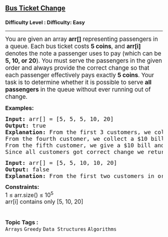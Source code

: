 <h2><a href="https://www.geeksforgeeks.org/problems/lemonade-change/1?page=2&category=Arrays&difficulty=Easy&status=unsolved&sortBy=submissions">Bus Ticket Change</a></h2><h3>Difficulty Level : Difficulty: Easy</h3><hr><div class="problems_problem_content__Xm_eO"><p data-start="117" data-end="307"><span style="font-size: 14pt;">You are given an array <strong>arr[]</strong> representing passengers in a queue. Each bus ticket costs <strong data-start="206" data-end="217">5 coins</strong>, and <strong>arr[i]</strong> denotes the note a passenger uses to pay (which can be <strong data-start="287" data-end="303">5, 10, or 20</strong>). You must serve the passengers in the given order and always provide the correct change so that each passenger effectively pays exactly <strong data-start="444" data-end="455">5 coins</strong>. Your task is to determine whether it is possible to serve <strong data-start="518" data-end="536">all passengers</strong> in the queue without ever running out of change.</span></p>
<p><span style="font-size: 18px;"><strong>Examples:</strong></span></p>
<pre><span style="font-size: 18px;"><strong>Input: </strong>arr[] = [5, 5, 5, 10, 20]<br><strong>Output: </strong>true<br><strong>Explanation:</strong> From the first 3 customers, we collect three $5 bills in order.<br>From the fourth customer, we collect a $10 bill and give back a $5.<br>From the fifth customer, we give a $10 bill and a $5 bill.<br>Since all customers got correct change&nbsp;we return&nbsp;true.</span></pre>
<pre><span style="font-size: 18px;"><strong>Input: </strong>arr[] = [5, 5, 10, 10, 20]<br><strong>Output: </strong>false<br><strong>Explanation:</strong> From the first two customers in order, we collect two $5 bills. For the next two customers in order, we collect a $10 bill and give back a $5 bill. For the last customer, we can not give the change of $15 back because we only have two $10 bills. Since not every customer received the correct change, the answer is false.</span></pre>
<p><span style="font-size: 18px;"><strong>Constraints:</strong><br>1 ≤ arr.size() ≤ 10<sup>5</sup><br>arr[i] contains only [</span><span style="font-size: 18px;">5, 10, 20]</span></p></div><br><p><span style=font-size:18px><strong>Topic Tags : </strong><br><code>Arrays</code>&nbsp;<code>Greedy</code>&nbsp;<code>Data Structures</code>&nbsp;<code>Algorithms</code>&nbsp;